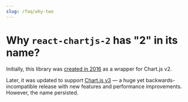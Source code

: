 ```yaml
---
slug: /faq/why-two
---
```


# Why `react-chartjs-2` has "2" in its name?

Initially, this library was [created in 2016](https://github.com/reactchartjs/react-chartjs-2/commit/d8cbcb7dc050d749771c6bb1347e22ec63bdddf9#diff-b335630551682c19a781afebcf4d07bf978fb1f8ac04c6bf87428ed5106870f5R3) as a wrapper for Chart.js v2.

Later, it was updated to support [Chart.js v3](https://www.chartjs.org/docs/latest/getting-started/v3-migration.html) — a huge yet backwards-incompatible release with new features and performance improvements. However, the name persisted.
